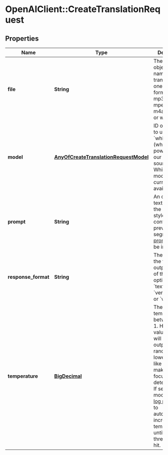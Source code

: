 # OpenAIClient::CreateTranslationRequest

## Properties
Name | Type | Description | Notes
------------ | ------------- | ------------- | -------------
**file** | **String** | The audio file object (not file name) translate, in one of these formats: flac, mp3, mp4, mpeg, mpga, m4a, ogg, wav, or webm.  | 
**model** | [**AnyOfCreateTranslationRequestModel**](AnyOfCreateTranslationRequestModel.md) | ID of the model to use. Only &#x60;whisper-1&#x60; (which is powered by our open source Whisper V2 model) is currently available.  | 
**prompt** | **String** | An optional text to guide the model&#x27;s style or continue a previous audio segment. The [prompt](/docs/guides/speech-to-text/prompting) should be in English.  | [optional] 
**response_format** | **String** | The format of the transcript output, in one of these options: &#x60;json&#x60;, &#x60;text&#x60;, &#x60;srt&#x60;, &#x60;verbose_json&#x60;, or &#x60;vtt&#x60;.  | [optional] [default to &#x27;json&#x27;]
**temperature** | [**BigDecimal**](BigDecimal.md) | The sampling temperature, between 0 and 1. Higher values like 0.8 will make the output more random, while lower values like 0.2 will make it more focused and deterministic. If set to 0, the model will use [log probability](https://en.wikipedia.org/wiki/Log_probability) to automatically increase the temperature until certain thresholds are hit.  | [optional] [default to 0]

